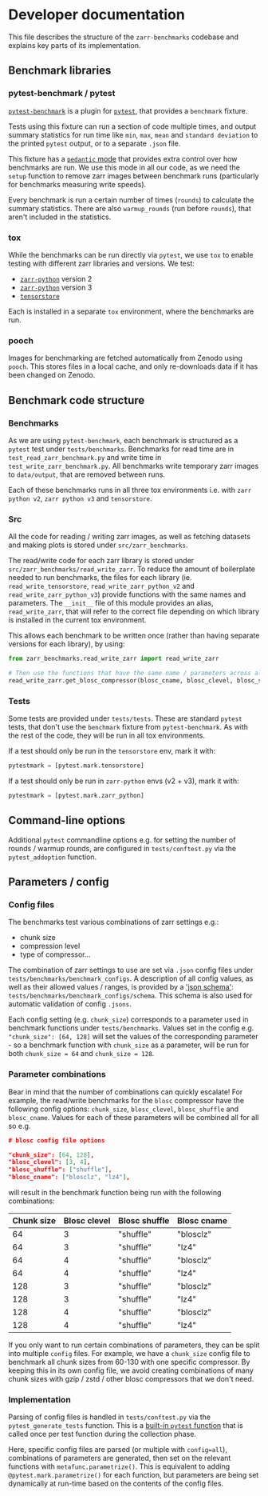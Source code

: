 # Developer documentation

This file describes the structure of the `zarr-benchmarks` codebase and explains
key parts of its implementation.

## Benchmark libraries

### pytest-benchmark / pytest

[`pytest-benchmark`](https://pytest-benchmark.readthedocs.io/en/latest/) is a
plugin for [`pytest`](https://docs.pytest.org/en/stable/), that provides a
`benchmark` fixture.

Tests using this fixture can run a section of code multiple times, and output
summary statistics for run time like `min`, `max`, `mean` and
`standard deviation` to the printed `pytest` output, or to a separate `.json`
file.

This fixture has a
[`pedantic` mode](https://pytest-benchmark.readthedocs.io/en/latest/pedantic.html)
that provides extra control over how benchmarks are run. We use this mode in all
our code, as we need the `setup` function to remove zarr images between
benchmark runs (particularly for benchmarks measuring write speeds).

Every benchmark is run a certain number of times (`rounds`) to calculate the
summary statistics. There are also `warmup_rounds` (run before `rounds`), that
aren't included in the statistics.

### tox

While the benchmarks can be run directly via `pytest`, we use `tox` to enable
testing with different zarr libraries and versions. We test:

- [`zarr-python`](https://zarr.readthedocs.io/en/stable/) version 2
- [`zarr-python`](https://zarr.readthedocs.io/en/stable/) version 3
- [`tensorstore`](https://google.github.io/tensorstore/)

Each is installed in a separate `tox` environment, where the benchmarks are run.

### pooch

Images for benchmarking are fetched automatically from Zenodo using `pooch`.
This stores files in a local cache, and only re-downloads data if it has been
changed on Zenodo.

## Benchmark code structure

### Benchmarks

As we are using `pytest-benchmark`, each benchmark is structured as a `pytest`
test under `tests/benchmarks`. Benchmarks for read time are in
`test_read_zarr_benchmark.py` and write time in `test_write_zarr_benchmark.py`.
All benchmarks write temporary zarr images to `data/output`, that are removed
between runs.

Each of these benchmarks runs in all three tox environments i.e. with
`zarr python v2`, `zarr python v3` and `tensorstore`.

### Src

All the code for reading / writing zarr images, as well as fetching datasets and
making plots is stored under `src/zarr_benchmarks`.

The read/write code for each zarr library is stored under
`src/zarr_benchmarks/read_write_zarr`. To reduce the amount of boilerplate
needed to run benchmarks, the files for each library (ie.
`read_write_tensorstore`, `read_write_zarr_python_v2` and
`read_write_zarr_python_v3`) provide functions with the same names and
parameters. The `__init__` file of this module provides an alias,
`read_write_zarr`, that will refer to the correct file depending on which
library is installed in the current tox environment.

This allows each benchmark to be written once (rather than having separate
versions for each library), by using:

```python
from zarr_benchmarks.read_write_zarr import read_write_zarr

# Then use the functions that have the same name / parameters across all files e.g.
read_write_zarr.get_blosc_compressor(blosc_cname, blosc_clevel, blosc_shuffle)
```

### Tests

Some tests are provided under `tests/tests`. These are standard `pytest` tests,
that don't use the `benchmark` fixture from `pytest-benchmark`. As with the rest
of the code, they will be run in all tox environments.

If a test should only be run in the `tensorstore` env, mark it with:

```python
pytestmark = [pytest.mark.tensorstore]
```

If a test should only be run in `zarr-python` envs (v2 + v3), mark it with:

```python
pytestmark = [pytest.mark.zarr_python]
```

## Command-line options

Additional `pytest` commandline options e.g. for setting the number of rounds /
warmup rounds, are configured in `tests/conftest.py` via the `pytest_addoption`
function.

## Parameters / config

### Config files

The benchmarks test various combinations of zarr settings e.g.:

- chunk size
- compression level
- type of compressor...

The combination of zarr settings to use are set via `.json` config files under
`tests/benchmarks/benchmark_configs`. A description of all config values, as
well as their allowed values / ranges, is provided by a
['json schema'](https://json-schema.org/):
`tests/benchmarks/benchmark_configs/schema`. This schema is also used for
automatic validation of config `.jsons`.

Each config setting (e.g. `chunk_size`) corresponds to a parameter used in
benchmark functions under `tests/benchmarks`. Values set in the config e.g.
`"chunk_size": [64, 128]` will set the values of the corresponding parameter -
so a benchmark function with `chunk_size` as a parameter, will be run for both
`chunk_size = 64` and `chunk_size = 128`.

### Parameter combinations

Bear in mind that the number of combinations can quickly escalate! For example,
the read/write benchmarks for the `blosc` compressor have the following config
options: `chunk_size`, `blosc_clevel`, `blosc_shuffle` and `blosc_cname`. Values
for each of these parameters will be combined all for all so e.g.

```JSON
# blosc config file options

"chunk_size": [64, 128],
"blosc_clevel": [3, 4],
"blosc_shuffle": ["shuffle"],
"blosc_cname": ["blosclz", "lz4"],
```

will result in the benchmark function being run with the following combinations:

| Chunk size | Blosc clevel | Blosc shuffle | Blosc cname |
| :--------- | :----------- | :------------ | :---------- |
| 64         | 3            | "shuffle"     | "blosclz"   |
| 64         | 3            | "shuffle"     | "lz4"       |
| 64         | 4            | "shuffle"     | "blosclz"   |
| 64         | 4            | "shuffle"     | "lz4"       |
| 128        | 3            | "shuffle"     | "blosclz"   |
| 128        | 3            | "shuffle"     | "lz4"       |
| 128        | 4            | "shuffle"     | "blosclz"   |
| 128        | 4            | "shuffle"     | "lz4"       |

If you only want to run certain combinations of parameters, they can be split
into multiple `config` files. For example, we have a `chunk_size` config file to
benchmark all chunk sizes from 60-130 with one specific compressor. By keeping
this in its own config file, we avoid creating combinations of many chunk sizes
with gzip / zstd / other blosc compressors that we don't need.

### Implementation

Parsing of config files is handled in `tests/conftest.py` via the
`pytest_generate_tests` function. This is a
[built-in `pytest` function](https://docs.pytest.org/en/stable/how-to/parametrize.html#pytest-generate-tests)
that is called once per test function during the collection phase.

Here, specific config files are parsed (or multiple with `config=all`),
combinations of parameters are generated, then set on the relevant functions
with `metafunc.parametrize()`. This is equivalent to adding
`@pytest.mark.parametrize()` for each function, but parameters are being set
dynamically at run-time based on the contents of the config files.
